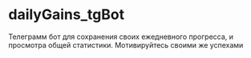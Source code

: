 # dailyGains_tgBot
Телеграмм бот для сохранения своих ежедневного прогресса, и просмотра общей статистики. Мотивируйтесь своими же успехами
